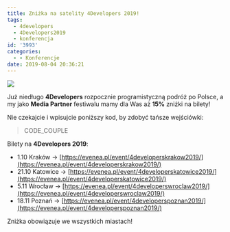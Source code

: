 ```yaml
---
title: Zniżka na satelity 4Developers 2019!
tags:
  - 4developers
  - 4Developers2019
  - konferencja
id: '3993'
categories:
  - - Konferencje
date: 2019-08-04 20:36:21
---
```


![](https://codecouple.pl/wp-content/uploads/2019/08/CODECOUPLE-1024x768.jpg)

Już niedługo **4Developers** rozpocznie programistyczną podróż po Polsce, a my jako **Media Partner** festiwalu mamy dla Was aż **15%** zniżki na bilety!
<!-- more -->
Nie czekajcie i wpisujcie poniższy kod, by zdobyć tańsze wejściówki:

> CODE\_COUPLE

Bilety na **4Developers 2019**:

*   1.10 Kraków -> [https://evenea.pl/event/4developerskrakow2019/](https://evenea.pl/event/4developerskrakow2019/)
*   21.10 Katowice -> [https://evenea.pl/event/4developerskatowice2019/](https://evenea.pl/event/4developerskatowice2019/)
*   5.11 Wrocław -> [https://evenea.pl/event/4developerswroclaw2019/](https://evenea.pl/event/4developerswroclaw2019/)
*   18.11 Poznań -> [https://evenea.pl/event/4developerspoznan2019/](https://evenea.pl/event/4developerspoznan2019/)

Zniżka obowiązuje we wszystkich miastach!